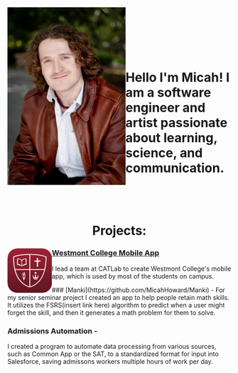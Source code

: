 <div>
    <div style="float: left">
        <img alt="What I look like" src="headshot.png" width="266" height="400">
    </div>
</div>


<h1><br><br><br>Hello I'm Micah! I am a software engineer and artist passionate about learning, science, and communication.<br><br><br></h1>
<p></p>
<h1 style="text-align: center">Projects:</h1>

<div>
    <img style="float: left" alt="Westmont App Icon" src="appicon.png" width="100" height="100">
    <h3><a href="https://apps.apple.com/us/app/westmont/id6538728714">Westmont College Mobile App</a></h3>
    <p>I lead a team at CATLab to create Westmont College's mobile app, which is used by most of the students on campus.</p>
</div>
### [Manki](https://github.com/MicahHoward/Manki) -
For my senior seminar project I created an app to help people retain math skills. It utilizes the FSRS(insert link here) algorithm to predict when a user might forget the skill, and then it generates a math problem for them to solve.

### Admissions Automation -
I created a program to automate data processing from various sources, such as Common App or the SAT, to a standardized format for input into Salesforce, saving admissons workers multiple hours of work per day.

